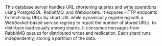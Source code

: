 This database server handles URL shortening queries and write operations using PostgreSQL, RabbitMQ, and WebSockets. 
It exposes HTTP endpoints to fetch long URLs by short URL while dynamically registering with a WebSocket-based service registry to report the number of stored URLs, to distirbute load equally among shards.
It consumes messages from RabbitMQ queues for distributed writes and replication. Each shard runs independently, storing a partition of the data.
